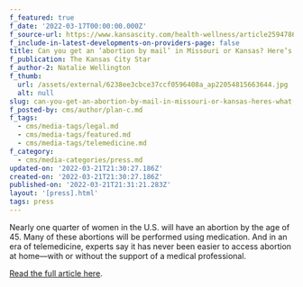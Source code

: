 ```yaml
---
f_featured: true
f_date: '2022-03-17T00:00:00.000Z'
f_source-url: https://www.kansascity.com/health-wellness/article259478694.html
f_include-in-latest-developments-on-providers-page: false
title: Can you get an ‘abortion by mail’ in Missouri or Kansas? Here’s what to know
f_publication: The Kansas City Star
f_author-2: Natalie Wellington
f_thumb:
  url: /assets/external/6238ee3cbce37ccf0596408a_ap22054815663644.jpg
  alt: null
slug: can-you-get-an-abortion-by-mail-in-missouri-or-kansas-heres-what-to-know
f_posted-by: cms/author/plan-c.md
f_tags:
  - cms/media-tags/legal.md
  - cms/media-tags/featured.md
  - cms/media-tags/telemedicine.md
f_category:
  - cms/media-categories/press.md
updated-on: '2022-03-21T21:30:27.186Z'
created-on: '2022-03-21T21:30:27.186Z'
published-on: '2022-03-21T21:31:21.283Z'
layout: '[press].html'
tags: press
---
```


Nearly one quarter of women in the U.S. will have an abortion by the age of 45. Many of these abortions will be performed using medication. And in an era of telemedicine, experts say it has never been easier to access abortion at home—with or without the support of a medical professional.

[Read the full article here](https://www.kansascity.com/health-wellness/article259478694.html).
